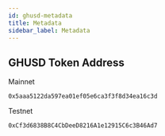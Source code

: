```yaml
---
id: ghusd-metadata
title: Metadata
sidebar_label: Metadata
---
```


## GHUSD Token Address

Mainnet
```text
0x5aaa5122da597ea01ef05e6ca3f3f8d34ea16c3d
```

Testnet
```text
0xCf3d6838B8C4CbDeeD8216A1e12915C6c3B46Ad7
```
